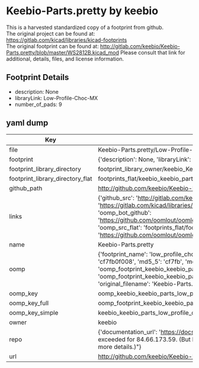 # Keebio-Parts.pretty by keebio  
This is a harvested standardized copy of a footprint from github.  
The original project can be found at:  
https://gitlab.com/kicad/libraries/kicad-footprints  
The original footprint can be found at:
http://gitlab.com/keebio/Keebio-Parts.pretty/blob/master/WS2812B.kicad_mod
Please consult that link for additional, details, files, and license information.  
## Footprint Details
* description: None  
* libraryLink: Low-Profile-Choc-MX  
* number_of_pads: 9  
## yaml dump  
| Key | Value |  
| --- | --- |  
| file | Keebio-Parts.pretty/Low-Profile-Choc-MX.kicad_mod |  
| footprint | {'description': None, 'libraryLink': 'Low-Profile-Choc-MX', 'number_of_pads': 9} |  
| footprint_library_directory | footprint_library_owner/keebio_Keebio-Parts.pretty |  
| footprint_library_directory_flat | footprints_flat/keebio_keebio_parts_low_profile_choc_mx/working |  
| github_path | http://github.com/keebio/Keebio-Parts.pretty/blob/master/Low-Profile-Choc-MX.kicad_mod |  
| links | {'github_src': 'http://gitlab.com/keebio/Keebio-Parts.pretty/blob/master/WS2812B.kicad_mod', 'github_src_repo': 'https://gitlab.com/kicad/libraries/kicad-footprints', 'oomp_bot': 'footprints/keebio_keebio_parts_low_profile_choc_mx/working', 'oomp_bot_github': 'https://github.com/oomlout/oomlout_oomp_footprint_bot/tree/main/footprints/keebio_keebio_parts_low_profile_choc_mx/working', 'oomp_src_flat': 'footprints_flat/footprints_flat/keebio_keebio_parts_low_profile_choc_mx/working', 'oomp_src_flat_github': 'https://github.com/oomlout/oomlout_oomp_footprint_src/tree/main/footprints_flat/keebio_keebio_parts_low_profile_choc_mx/working'} |  
| name | Keebio-Parts.pretty |  
| oomp | {'footprint_name': 'low_profile_choc_mx', 'library_name': 'keebio_parts', 'md5': 'cf7fb0f0087cbafedda8fb64b2bfde88', 'md5_10': 'cf7fb0f008', 'md5_5': 'cf7fb', 'md5_6': 'cf7fb0', 'oomp_key': 'oomp_keebio_keebio_parts_low_profile_choc_mx', 'oomp_key_extra': 'oomp_footprint_keebio_keebio_parts_low_profile_choc_mx', 'oomp_key_full': 'oomp_footprint_keebio_keebio_parts_low_profile_choc_mx_cf7fb0', 'oomp_key_simple': 'keebio_keebio_parts_low_profile_choc_mx', 'original_filename': 'Keebio-Parts.pretty/Low-Profile-Choc-MX.kicad_mod', 'owner_name': 'keebio'} |  
| oomp_key | oomp_keebio_keebio_parts_low_profile_choc_mx |  
| oomp_key_full | oomp_footprint_keebio_keebio_parts_low_profile_choc_mx |  
| oomp_key_simple | keebio_keebio_parts_low_profile_choc_mx |  
| owner | keebio |  
| repo | {'documentation_url': 'https://docs.github.com/rest/overview/resources-in-the-rest-api#rate-limiting', 'message': "API rate limit exceeded for 84.66.173.59. (But here's the good news: Authenticated requests get a higher rate limit. Check out the documentation for more details.)"} |  
| url | http://github.com/keebio/Keebio-Parts.pretty |  

